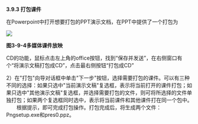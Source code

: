 

**3.9.3 打包课件**

在Powerpoint中打开想要打包的PPT演示文档，在PPT中提供了一个打包为

![](file:///C:\Users\netedi21\AppData\Local\Temp\ksohtml\wpsECD2.tmp.png)

**图3-9-4多媒体课件放映**

CD的功能，鼠标点击左上角的office按钮，找到“保存并发送”，在右侧窗口有个“将演示文稿打包成CD”，点击最右侧按钮“打包成CD”

2）在"打包"向导对话框中单击"下一步"按钮，选择需要打包的课件。可以有三种不同的选择：如果只选中"当前演示文稿"复选框，表示将当前打开的课件打包；如果只选中"其他演示文稿"复选框，并选择需要打包的文件，则可将所选择的文件单独打包；如果两个复选框同时选中，表示将当前课件和其他课件打在同一个包中。  
　　根据提示，即可完成打包操作。打包完成后，将生成两个文件：Pngsetup.exe和pres0.ppz。

